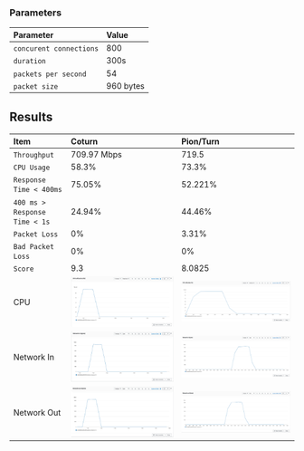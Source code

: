 
### Parameters

| Parameter | Value                |
| :-------- |:------------------------- |
| `concurent connections` | 800 |
| `duration` | 300s |
| `packets per second` | 54 |
| `packet size` | 960 bytes |

## Results


|  Item | Coturn            |  Pion/Turn |
| :------------------------- |:------------------------- |:------------------------- |
| `Throughput` | 709.97 Mbps | 719.5 |
| `CPU Usage` | 58.3% | 73.3% |
| `Response Time < 400ms` | 75.05% | 52.221% |
| `400 ms > Response Time < 1s` | 24.94%| 44.46% |
| `Packet Loss` | 0% | 3.31% |
| `Bad Packet Loss` | 0% | 0% |
| `Score` | 9.3 | 8.0825 |
| CPU | ![](coturn/cpu.png) |  ![](pion/cpu.png) |
| Network In | ![](coturn/network-in.png) |  ![](pion/network-in.png) |
| Network Out | ![](coturn/network-out.png) |  ![](pion/network-out.png) |